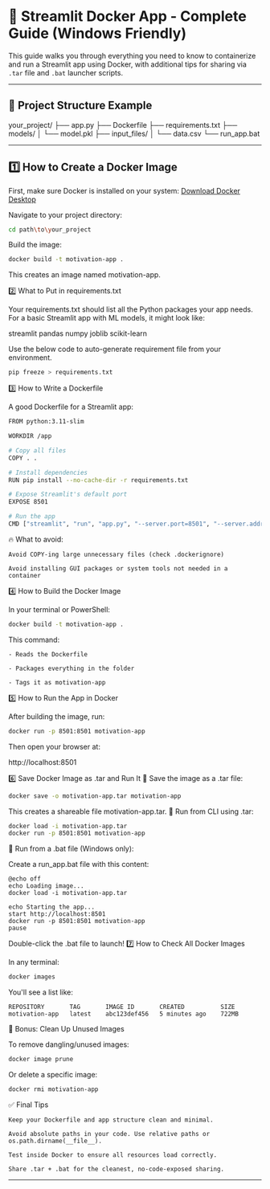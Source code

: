 # 🚀 Streamlit Docker App - Complete Guide (Windows Friendly)

This guide walks you through everything you need to know to containerize and run a Streamlit app using Docker, with additional tips for sharing via `.tar` file and `.bat` launcher scripts.

---

## 📁 Project Structure Example

your_project/ ├── app.py ├── Dockerfile ├── requirements.txt ├── models/ │ └── model.pkl ├── input_files/ │ └── data.csv └── run_app.bat

---

## 1️⃣ How to Create a Docker Image

First, make sure Docker is installed on your system: [Download Docker Desktop](https://www.docker.com/products/docker-desktop/)

Navigate to your project directory:
```bash
cd path\to\your_project
```


Build the image:
```bash
docker build -t motivation-app .
```

This creates an image named motivation-app.

2️⃣ What to Put in requirements.txt

Your requirements.txt should list all the Python packages your app needs. For a basic Streamlit app with ML models, it might look like:

streamlit
pandas
numpy
joblib
scikit-learn

Use the below code to auto-generate requirement file from your environment.
```bash
pip freeze > requirements.txt 
```

3️⃣ How to Write a Dockerfile

A good Dockerfile for a Streamlit app:

```bash
FROM python:3.11-slim

WORKDIR /app

# Copy all files
COPY . .

# Install dependencies
RUN pip install --no-cache-dir -r requirements.txt

# Expose Streamlit's default port
EXPOSE 8501

# Run the app
CMD ["streamlit", "run", "app.py", "--server.port=8501", "--server.address=0.0.0.0"]
```

🔥 What to avoid:

    Avoid COPY-ing large unnecessary files (check .dockerignore)

    Avoid installing GUI packages or system tools not needed in a container

4️⃣ How to Build the Docker Image

In your terminal or PowerShell:

```bash
docker build -t motivation-app .
```

This command:

    - Reads the Dockerfile

    - Packages everything in the folder

    - Tags it as motivation-app

5️⃣ How to Run the App in Docker

After building the image, run:
```bash
docker run -p 8501:8501 motivation-app
```

Then open your browser at:

http://localhost:8501

6️⃣ Save Docker Image as .tar and Run It
🛑 Save the image as a .tar file:

```bash
docker save -o motivation-app.tar motivation-app
```

This creates a shareable file motivation-app.tar.
🚀 Run from CLI using .tar:
```bash
docker load -i motivation-app.tar
docker run -p 8501:8501 motivation-app
```
🎯 Run from a .bat file (Windows only):

Create a run_app.bat file with this content:
```text
@echo off
echo Loading image...
docker load -i motivation-app.tar

echo Starting the app...
start http://localhost:8501
docker run -p 8501:8501 motivation-app
pause
```

Double-click the .bat file to launch!
7️⃣ How to Check All Docker Images

In any terminal:

```bash
docker images
```

You'll see a list like:

```text
REPOSITORY       TAG       IMAGE ID       CREATED          SIZE
motivation-app   latest    abc123def456   5 minutes ago    722MB
```

🧼 Bonus: Clean Up Unused Images

To remove dangling/unused images:
```bash
docker image prune
```
Or delete a specific image:
```bash
docker rmi motivation-app
```

✅ Final Tips

    Keep your Dockerfile and app structure clean and minimal.

    Avoid absolute paths in your code. Use relative paths or os.path.dirname(__file__).

    Test inside Docker to ensure all resources load correctly.

    Share .tar + .bat for the cleanest, no-code-exposed sharing.

---